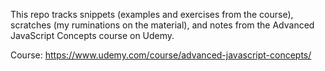 This repo tracks snippets (examples and exercises from the course), scratches (my ruminations on the material), and notes from the Advanced JavaScript Concepts course on Udemy.

Course:
https://www.udemy.com/course/advanced-javascript-concepts/

